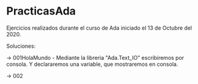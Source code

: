 # PracticasAda
Ejercicios realizados durante el curso de Ada iniciado el 13 de Octubre del 2020.

Soluciones:

-> 001HolaMundo - Mediante la libreria "Ada.Text_IO" escribiremos por consola. Y declararemos una variable, que mostraremos en consola.

-> 002
